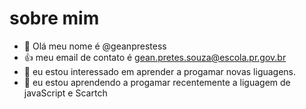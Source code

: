  # sobre mim
- 👋 Olá meu nome é @geanprestess
- :+1: meu email de contato é gean.pretes.souza@escola.pr.gov.br
- 👀 eu estou interessado em aprender a progamar novas liguagens.
- 🌱 eu estou aprendendo a progamar recentemente a liguagem de javaScript e Scartch
